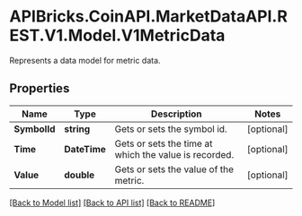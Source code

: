 # APIBricks.CoinAPI.MarketDataAPI.REST.V1.Model.V1MetricData
Represents a data model for metric data.

## Properties

Name | Type | Description | Notes
------------ | ------------- | ------------- | -------------
**SymbolId** | **string** | Gets or sets the symbol id. | [optional] 
**Time** | **DateTime** | Gets or sets the time at which the value is recorded. | [optional] 
**Value** | **double** | Gets or sets the value of the metric. | [optional] 

[[Back to Model list]](../../README.md#documentation-for-models) [[Back to API list]](../../README.md#documentation-for-api-endpoints) [[Back to README]](../../README.md)

